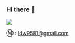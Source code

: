 ### Hi there 👋


<img src="https://capsule-render.vercel.app/api?type=venom&color=auto&height=300&section=header&text=U%20are%20on%20Dongwoo%20Hub&fontSize=70&fontColor=8A2BE2" />

Ⓜ️ : ldw9581@gmail.com
